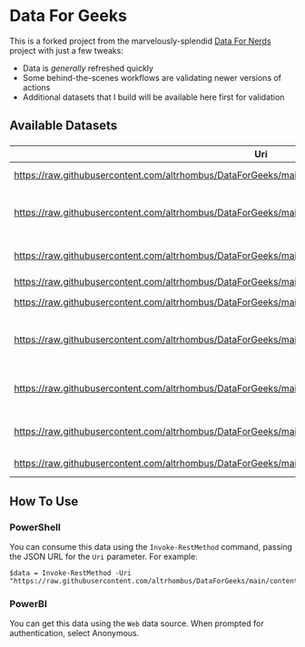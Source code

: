 # Data For Geeks
This is a forked project from the marvelously-splendid [Data For Nerds](https://datafornerds.io) project with just a few tweaks:
 - Data is *generally* refreshed quickly
 - Some behind-the-scenes workflows are validating newer versions of actions
 - Additional datasets that I build will be available here first for validation

## Available Datasets
### 
| Uri | Description |
| ----------- | ----------- |
| https://raw.githubusercontent.com/altrhombus/DataForGeeks/main/content/ms/msapps/buildnumbers.json | Microsoft 365 apps |
| https://raw.githubusercontent.com/altrhombus/DataForGeeks/main/content/ms/msother/msasrguid.json | Attack Surface Reduction GUIDs |
| https://raw.githubusercontent.com/altrhombus/DataForGeeks/main/content/ms/msother/mschassistypes.json | CIM Chassis Types |
| https://raw.githubusercontent.com/altrhombus/DataForGeeks/main/content/ms/msother/mslocales.json | Locales |
| https://raw.githubusercontent.com/altrhombus/DataForGeeks/main/content/ms/mswin/buildnumbers.json | Windows Builds |
| https://raw.githubusercontent.com/altrhombus/DataForGeeks/main/content/ms/mswin/lifecycle-client-ltsc.json | LTSC Client OS Lifecycle Dates |
| https://raw.githubusercontent.com/altrhombus/DataForGeeks/main/content/ms/mswin/lifecycle-server.json| LTSC Server OS Lifecycle Dates |
| https://raw.githubusercontent.com/altrhombus/DataForGeeks/main/content/ms/mswin/msoperatingsystemsku.json | Operating System SKUs |
| https://raw.githubusercontent.com/altrhombus/DataForGeeks/main/content/ms/mswin/releases.json | Windows Releases |


## How To Use
### PowerShell
You can consume this data using the `Invoke-RestMethod` command, passing the JSON URL for the `Uri` parameter. For example:

```
$data = Invoke-RestMethod -Uri "https://raw.githubusercontent.com/altrhombus/DataForGeeks/main/content/ms/mswin/buildnumbers.json"
```

### PowerBI
You can get this data using the `Web` data source. When prompted for authentication, select Anonymous.